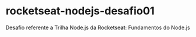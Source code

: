 # rocketseat-nodejs-desafio01
Desafio referente a Trilha Node.js da Rocketseat: Fundamentos do Node.js
